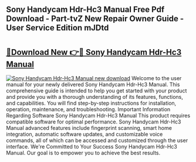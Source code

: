 ## Sony Handycam Hdr-Hc3 Manual Free Pdf Download - Part-tvZ New Repair Owner Guide - User Service Edition mJDtd

# <h2><a href="http://bc32880.oget.top/?id=Sony+Handycam+Hdr-Hc3+Manual">🔗Download New 👉🔴 Sony Handycam Hdr-Hc3 Manual</a></h2>

[![Sony Handycam Hdr-Hc3 Manual new download](https://i.imgur.com/5g1atiW.png)](http://bc32880.oget.top/?id=Sony+Handycam+Hdr-Hc3+Manual)
Welcome to the user manual for your newly delivered Sony Handycam Hdr-Hc3 Manual. This comprehensive guide is intended to help you get started with your product and provide you with a thorough understanding of its features, functions, and capabilities. You will find step-by-step instructions for installation, operation, maintenance, and troubleshooting. Important Information Regarding Software Sony Handycam Hdr-Hc3 Manual This product requires compatible software for optimal performance. Sony Handycam Hdr-Hc3 Manual advanced features include fingerprint scanning, smart home integration, automatic software updates, and customizable voice commands, all of which can be accessed and customized through the user interface. We're Committed to Your Success Sony Handycam Hdr-Hc3 Manual. Our goal is to empower you to achieve the best results.
